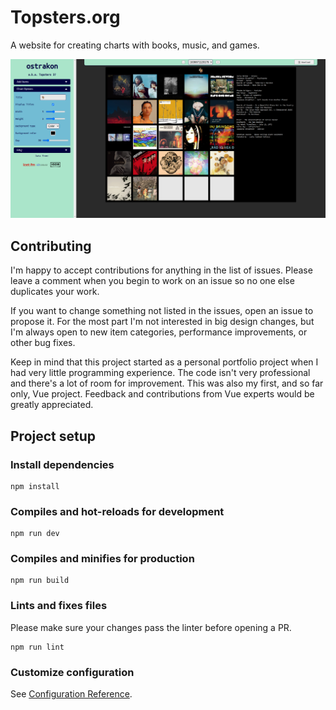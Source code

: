 # Topsters.org

A website for creating charts with books, music, and games.

![Screenshot of topsters.org](/screenshot.png)

## Contributing

I'm happy to accept contributions for anything in the list of issues. Please leave a comment when you begin to work on an issue so no one else duplicates your work.

If you want to change something not listed in the issues, open an issue to propose it. For the most part I'm not interested in big design changes, but I'm always open to new item categories, performance improvements, or other bug fixes.

Keep in mind that this project started as a personal portfolio project when I had very little programming experience. The code isn't very professional and there's a lot of room for improvement. This was also my first, and so far only, Vue project. Feedback and contributions from Vue experts would be greatly appreciated.

## Project setup

### Install dependencies
```
npm install
```

### Compiles and hot-reloads for development
```
npm run dev
```

### Compiles and minifies for production
```
npm run build
```

### Lints and fixes files

Please make sure your changes pass the linter before opening a PR.

```
npm run lint
```

### Customize configuration
See [Configuration Reference](https://cli.vuejs.org/config/).
